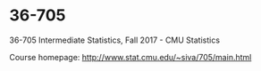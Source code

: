 # 36-705
36-705 Intermediate Statistics, Fall 2017 - CMU Statistics

Course homepage: http://www.stat.cmu.edu/~siva/705/main.html
